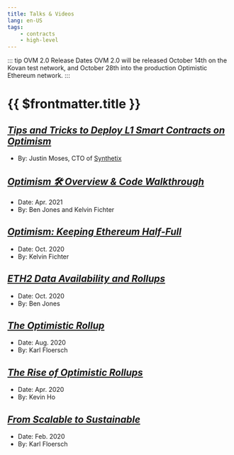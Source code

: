 ```yaml
---
title: Talks & Videos
lang: en-US
tags:
    - contracts
    - high-level
---
```


::: tip OVM 2.0 Release Dates
OVM 2.0 will be released October 14th on the Kovan test network,
and October 28th into the production Optimistic Ethereum network.
:::



# {{ $frontmatter.title }}

## [*Tips and Tricks to Deploy L1 Smart Contracts on Optimism*](https://www.youtube.com/watch?v=cAxQJS7YZPY)

* By: Justin Moses, CTO of [Synthetix](https://synthetix.io/)

## [*Optimism 🛠 Overview & Code Walkthrough*](https://www.youtube.com/watch?v=AHYSZ51ATWQ)

* Date: Apr. 2021
* By: Ben Jones and Kelvin Fichter

## [*Optimism: Keeping Ethereum Half-Full*](https://www.youtube.com/watch?v=eYeOW4ePgZE)

* Date: Oct. 2020
* By: Kelvin Fichter

## [*ETH2 Data Availability and Rollups*](https://www.youtube.com/watch?v=q42NZw6Gle0&feature=youtu.be)

* Date: Oct. 2020
* By: Ben Jones

## [*The Optimistic Rollup*](https://www.youtube.com/watch?v=97DU_YgNPgE&feature=youtu.be)

* Date: Aug. 2020
* By: Karl Floersch

## [*The Rise of Optimistic Rollups*](https://blockcrunch.libsyn.com/is-plasma-dead-the-rise-of-optimistic-rollups-on-ethereum-kevin-ho-optimism-ep-97)

* Date: Apr. 2020
* By: Kevin Ho

## [*From Scalable to Sustainable*](https://www.youtube.com/watch?v=0hppV1IfILw&feature=youtu.be)

* Date: Feb. 2020
* By: Karl Floersch
